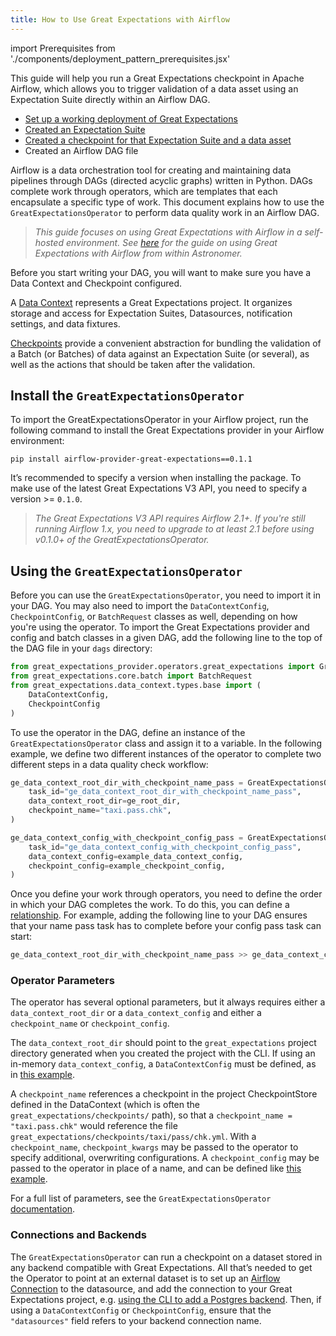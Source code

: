 ```yaml
---
title: How to Use Great Expectations with Airflow
---
```

import Prerequisites from './components/deployment_pattern_prerequisites.jsx'

This guide will help you run a Great Expectations checkpoint in Apache Airflow, which allows you to trigger validation of a data asset using an Expectation Suite directly within an Airflow DAG.

<Prerequisites>

- [Set up a working deployment of Great Expectations](../tutorials/getting_started/tutorial_overview.md)
- [Created an Expectation Suite](../tutorials/getting_started/tutorial_create_expectations.md)
- [Created a checkpoint for that Expectation Suite and a data asset](../guides/validation/checkpoints/how_to_create_a_new_checkpoint.md)
- Created an Airflow DAG file

</Prerequisites>

Airflow is a data orchestration tool for creating and maintaining data pipelines through DAGs (directed acyclic graphs) written in Python. DAGs complete work through operators, which are templates that each encapsulate a specific type of work. This document explains how to use the `GreatExpectationsOperator` to perform data quality work in an Airflow DAG.

> *This guide focuses on using Great Expectations with Airflow in a self-hosted environment. See [here](https://www.astronomer.io/guides/airflow-great-expectations) for the guide on using Great Expectations with Airflow from within Astronomer.*

Before you start writing your DAG, you will want to make sure you have a Data Context and Checkpoint configured.

A [Data Context](https://docs.greatexpectations.io/docs/terms/data_context) represents a Great Expectations project. It organizes storage and access for Expectation Suites, Datasources, notification settings, and data fixtures.

[Checkpoints](https://docs.greatexpectations.io/docs/terms/checkpoint) provide a convenient abstraction for bundling the validation of a Batch (or Batches) of data against an Expectation Suite (or several), as well as the actions that should be taken after the validation.

## Install the `GreatExpectationsOperator`

To import the GreatExpectationsOperator in your Airflow project, run the following command to install the Great Expectations provider in your Airflow environment:

```
pip install airflow-provider-great-expectations==0.1.1
```

It’s recommended to specify a version when installing the package. To make use of the latest Great Expectations V3 API, you need to specify a version >= `0.1.0`.

> *The Great Expectations V3 API requires Airflow 2.1+. If you're still running Airflow 1.x, you need to upgrade to at least 2.1 before using v0.1.0+ of the GreatExpectationsOperator.*


## Using the `GreatExpectationsOperator`

Before you can use the `GreatExpectationsOperator`, you need to import it in your DAG. You may also need to import the `DataContextConfig`, `CheckpointConfig`, or `BatchRequest` classes as well, depending on how you're using the operator. To import the Great Expectations provider and config and batch classes in a given DAG, add the following line to the top of the DAG file in your `dags` directory:

```python
from great_expectations_provider.operators.great_expectations import GreatExpectationsOperator
from great_expectations.core.batch import BatchRequest
from great_expectations.data_context.types.base import (
    DataContextConfig,
    CheckpointConfig
)
```

To use the operator in the DAG, define an instance of the `GreatExpectationsOperator` class and assign it to a variable. In the following example, we define two different instances of the operator to complete two different steps in a data quality check workflow:

```python
ge_data_context_root_dir_with_checkpoint_name_pass = GreatExpectationsOperator(
    task_id="ge_data_context_root_dir_with_checkpoint_name_pass",
    data_context_root_dir=ge_root_dir,
    checkpoint_name="taxi.pass.chk",
)

ge_data_context_config_with_checkpoint_config_pass = GreatExpectationsOperator(
    task_id="ge_data_context_config_with_checkpoint_config_pass",
    data_context_config=example_data_context_config,
    checkpoint_config=example_checkpoint_config,
)
```

Once you define your work through operators, you need to define the order in which your DAG completes the work. To do this, you can define a [relationship](https://airflow.apache.org/docs/apache-airflow/stable/concepts/tasks.html#relationships). For example, adding the following line to your DAG ensures that your name pass task has to complete before your config pass task can start:

```python
ge_data_context_root_dir_with_checkpoint_name_pass >> ge_data_context_config_with_checkpoint_config_pass
```

### Operator Parameters

The operator has several optional parameters, but it always requires either a `data_context_root_dir` or a `data_context_config` and either a `checkpoint_name` or `checkpoint_config`.

The `data_context_root_dir` should point to the `great_expectations` project directory generated when you created the project with the CLI. If using an in-memory `data_context_config`, a `DataContextConfig` must be defined, as in [this example](https://github.com/great-expectations/airflow-provider-great-expectations/blob/main/include/great_expectations/object_configs/example_data_context_config.py).

A `checkpoint_name` references a checkpoint in the project CheckpointStore defined in the DataContext (which is often the `great_expectations/checkpoints/` path), so that a `checkpoint_name = "taxi.pass.chk"` would reference the file `great_expectations/checkpoints/taxi/pass/chk.yml`. With a `checkpoint_name`, `checkpoint_kwargs` may be passed to the operator to specify additional, overwriting configurations. A `checkpoint_config` may be passed to the operator in place of a name, and can be defined like [this example](https://github.com/great-expectations/airflow-provider-great-expectations/blob/main/include/great_expectations/object_configs/example_checkpoint_config.py).

For a full list of parameters, see the `GreatExpectationsOperator` [documentation](https://registry.astronomer.io/providers/great-expectations/modules/greatexpectationsoperator).

### Connections and Backends

The `GreatExpectationsOperator` can run a checkpoint on a dataset stored in any backend compatible with Great Expectations. All that’s needed to get the Operator to point at an external dataset is to set up an [Airflow Connection](https://www.astronomer.io/guides/connections) to the datasource, and add the connection to your Great Expectations project, e.g. [using the CLI to add a Postgres backend](https://docs.greatexpectations.io/docs/guides/connecting_to_your_data/database/postgres). Then, if using a `DataContextConfig` or `CheckpointConfig`, ensure that the `"datasources"` field refers to your backend connection name.
